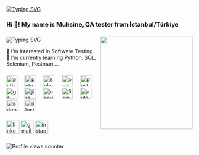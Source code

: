 [![Typing SVG](https://readme-typing-svg.herokuapp.com?font=Poetsen+One&pause=1000&color=1BF7ED&random=false&width=435&lines=Hello...+%F0%9F%A4%97)](https://git.io/typing-svg)

<h3 align="left">Hi 👋! My name is Muhsine, QA tester from İstanbul/Türkiye</h3>

###

<img align="right" height="250" src="https://media.giphy.com/media/v1.Y2lkPTc5MGI3NjExZXkzb2FhajhnYjI4dTZqcXg3ZGJoaXFicXJ6cXJ3MzdndHBtYXdkMSZlcD12MV9pbnRlcm5hbF9naWZfYnlfaWQmY3Q9Zw/xThuWhoaNyNBjTGERa/giphy.gif"  />

###

<img src="https://readme-typing-svg.herokuapp.com?font=Poetsen+One&pause=1000&color=1BF7ED&random=false&width=435&lines=About+Me" alt="Typing SVG" /></a>
<p align="left">👀 I’m interested in Software Testing<br>🌱 I’m currently learning Python, SQL, Selenium, Postman ...</p>

###


<div align="left">
  <img src="https://cdn.jsdelivr.net/gh/devicons/devicon/icons/python/python-original.svg" height="30" alt="python logo"  />
  <img width="12" />
  <img src="https://cdn.jsdelivr.net/gh/devicons/devicon/icons/pytest/pytest-original.svg" height="30" alt="pytest logo"  />
  <img width="12" />
  <img src="https://cdn.jsdelivr.net/gh/devicons/devicon/icons/selenium/selenium-original.svg" height="30" alt="selenium logo"  />
  <img width="12" />
  <img src="https://cdn.simpleicons.org/postman/FF6C37" height="30" alt="postman logo"  />
  <img width="12" />
  <img src="https://cdn.jsdelivr.net/gh/devicons/devicon/icons/postgresql/postgresql-original.svg" height="30" alt="postgresql logo"  />
  <img width="12" />
  <img src="https://cdn.jsdelivr.net/gh/devicons/devicon/icons/git/git-original.svg" height="30" alt="git logo"  />
  <img width="12" />
  <img src="https://cdn.jsdelivr.net/gh/devicons/devicon/icons/jira/jira-original.svg" height="30" alt="jira logo"  />
  <img width="12" />
  <img src="https://cdn.simpleicons.org/canva/00C4CC" height="30" alt="canva logo"  />
  <img width="12" />
  <img src="https://cdn.simpleicons.org/figma/F24E1E" height="30" alt="figma logo"  />
  <img width="12" />
  <img src="https://skillicons.dev/icons?i=autocad" height="30" alt="autocad logo"  />
  <img width="12" />
  <img src="https://cdn.simpleicons.org/adobephotoshop/31A8FF" height="30" alt="adobephotoshop logo"  />
  <img width="12" />
  <img src="https://cdn.jsdelivr.net/gh/devicons/devicon/icons/illustrator/illustrator-plain.svg" height="30" alt="illustrator logo"  />
</div>

###

<div align="left">
  <a href="https://www.linkedin.com/in/muhsine-tsc/" target="_blank">
    <img src="https://img.shields.io/static/v1?message=LinkedIn&logo=linkedin&label=&color=0077B5&logoColor=white&labelColor=&style=for-the-badge" height="35" alt="linkedin logo"  />
  </a>
  <a href="mailto:tascimuhsine1@gmail.com" target="_blank">
    <img src="https://img.shields.io/static/v1?message=Gmail&logo=gmail&label=&color=D14836&logoColor=white&labelColor=&style=for-the-badge" height="35" alt="gmail logo"  />
  </a>
  <a href="https://www.instagram.com/muhsinetsc/" target="_blank">
    <img src="https://img.shields.io/static/v1?message=Instagram&logo=instagram&label=&color=E4405F&logoColor=white&labelColor=&style=for-the-badge" height="35" alt="instagram logo"  />
  </a>
</div>

###

<div align="left">
</div>

###

![Profile views counter](https://komarev.com/ghpvc/?username=muhsinetsc&&style=flat-square)
